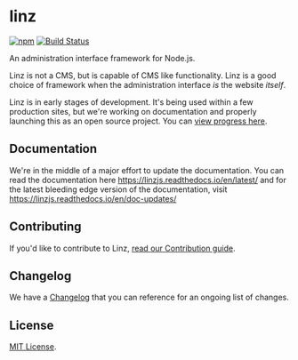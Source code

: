 # linz

[![npm](https://img.shields.io/npm/v/linz.svg)](https://www.npmjs.com/package/linz)
[![Build Status](https://travis-ci.org/smebberson/linz.svg?branch=master)](https://travis-ci.org/smebberson/linz)

An administration interface framework for Node.js.

Linz is not a CMS, but is capable of CMS like functionality. Linz is a good choice of framework when the administration interface _is_ the website _itself_.

Linz is in early stages of development. It's being used within a few production sites, but we're working on documentation and properly launching this as an open source project. You can [view progress here](https://github.com/linzjs/linz/issues/98).

## Documentation

We're in the middle of a major effort to update the documentation. You can read the documentation here https://linzjs.readthedocs.io/en/latest/ and for the latest bleeding edge version of the documentation, visit https://linzjs.readthedocs.io/en/doc-updates/

## Contributing

If you'd like to contribute to Linz, [read our Contribution guide](https://github.com/linzjs/linz/blob/master/CONTRIBUTING.md).

## Changelog

We have a [Changelog](https://github.com/linzjs/linz/blob/master/CHANGELOG.md) that you can reference for an ongoing list of changes.

## License

[MIT License](https://github.com/linzjs/linz/blob/master/LICENSE.md).
